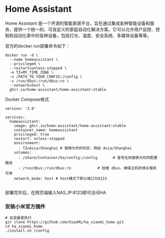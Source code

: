 # Home Assistant

Home Assistant 是一个开源的智能家居平台，旨在通过集成各种智能设备和服务，提供一个统一的、可自定义的家庭自动化解决方案。它可以允许用户监控、控制和自动化家中的各种设备，包括灯光、温度、安全系统、多媒体设备等等。

官方的docker run部署命令如下：

```
docker run -d \
  --name homeassistant \
  --privileged \
  --restart=unless-stopped \
  -e TZ=MY_TIME_ZONE \
  -v /PATH_TO_YOUR_CONFIG:/config \
  -v /run/dbus:/run/dbus:ro \
  --network=host \
  ghcr.io/home-assistant/home-assistant:stable

```

Docker Compose格式

```
version: '3.8'

services:
  homeassistant:
    image: ghcr.io/home-assistant/home-assistant:stable
    container_name: homeassistant
    privileged: true
    restart: unless-stopped
    environment:
      - TZ=Asia/Shanghai # 替换为你的时区，例如 Asia/Shanghai
    volumes:
      - /share/Container/ha/config:/config       # 冒号左侧替换为你的配置路径
      - /run/dbus:/run/dbus:ro            # 挂载 dbus，确保主机的相关服务可用
    network_mode: host # host模式下默认端口为8123


```

部署完毕后，在网页端输入NAS_IP:8123即可访问HA

### 安装小米官方插件

```
# 在容器里执行
git clone https://github.com/XiaoMi/ha_xiaomi_home.git
cd ha_xiaomi_home
./install.sh /config
```

